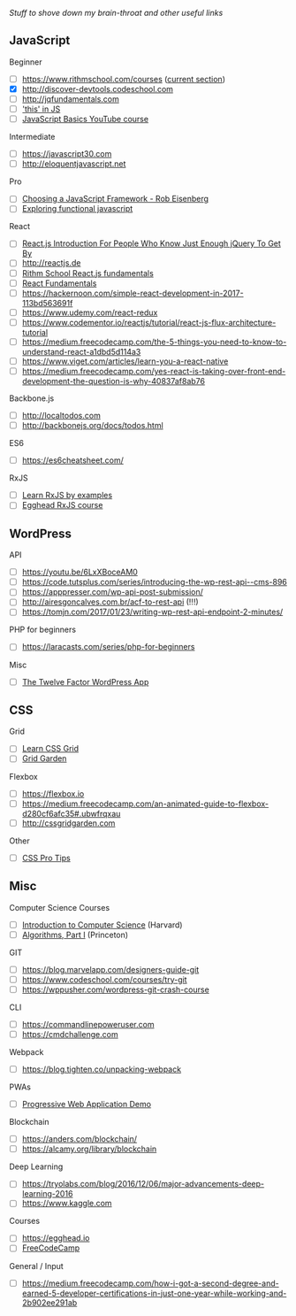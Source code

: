 *Stuff to shove down my brain-throat and other useful links*

## JavaScript

Beginner

- [ ] https://www.rithmschool.com/courses ([current section](https://www.rithmschool.com/courses/intermediate-javascript-part-2/jquery-animations))
- [x] http://discover-devtools.codeschool.com
- [ ] http://jqfundamentals.com
- [ ] ['this' in JS](https://dev.to/rachelralston/the-this-keyword-in-javascript)
- [ ] [JavaScript Basics YouTube course](https://medium.freecodecamp.com/my-giant-javascript-basics-course-is-now-live-on-youtube-and-its-100-free-9020a21bbc27)

Intermediate

- [ ] https://javascript30.com
- [ ] http://eloquentjavascript.net

Pro

- [ ] [Choosing a JavaScript Framework - Rob Eisenberg](https://www.youtube.com/watch?v=6I_GwgoGm1w)
- [ ] [Exploring functional javascript](https://gziolo.pl/2016/12/21/exploring-functional-javascript)

React

- [ ] [React.js Introduction For People Who Know Just Enough jQuery To Get By](http://chibicode.com/react-js-introduction-for-people-who-know-just-enough-jquery-to-get-by/)
- [ ] http://reactjs.de
- [ ] [Rithm School React.js fundamentals](https://www.rithmschool.com/courses/react-fundamentals)
- [ ] [React Fundamentals](https://reacttraining.com/online/react-fundamentals)
- [ ] https://hackernoon.com/simple-react-development-in-2017-113bd563691f
- [ ] https://www.udemy.com/react-redux
- [ ] https://www.codementor.io/reactjs/tutorial/react-js-flux-architecture-tutorial
- [ ] https://medium.freecodecamp.com/the-5-things-you-need-to-know-to-understand-react-a1dbd5d114a3
- [ ] https://www.viget.com/articles/learn-you-a-react-native
- [ ] https://medium.freecodecamp.com/yes-react-is-taking-over-front-end-development-the-question-is-why-40837af8ab76

Backbone.js

- [ ] http://localtodos.com
- [ ] http://backbonejs.org/docs/todos.html

ES6

- [ ] https://es6cheatsheet.com/

RxJS

- [ ] [Learn RxJS by examples](https://medium.com/@mutebg/learn-rxjs-by-examples-c56bf481bec2)
- [ ] [Egghead RxJS course](https://egghead.io/browse/libraries/rxjs)

## WordPress

API

- [ ] https://youtu.be/6LxXBoceAM0
- [ ] https://code.tutsplus.com/series/introducing-the-wp-rest-api--cms-896
- [ ] https://apppresser.com/wp-api-post-submission/
- [ ] http://airesgoncalves.com.br/acf-to-rest-api (!!!)
- [ ] https://tomjn.com/2017/01/23/writing-wp-rest-api-endpoint-2-minutes/

PHP for beginners

- [ ] https://laracasts.com/series/php-for-beginners

Misc

- [ ] [The Twelve Factor WordPress App](https://roots.io/twelve-factor-wordpress/)

## CSS

Grid

- [ ] [Learn CSS Grid](http://jensimmons.com/post/feb-27-2017/learn-css-grid)
- [ ] [Grid Garden](http://cssgridgarden.com/)

Flexbox

- [ ] https://flexbox.io
- [ ] https://medium.freecodecamp.com/an-animated-guide-to-flexbox-d280cf6afc35#.ubwfrqxau
- [ ] http://cssgridgarden.com

Other

- [ ] [CSS Pro Tips](https://github.com/AllThingsSmitty/css-protips)

## Misc

Computer Science Courses

- [ ] [Introduction to Computer Science](https://www.class-central.com/mooc/442/edx-introduction-to-computer-science) (Harvard)
- [ ] [Algorithms, Part I](https://www.class-central.com/mooc/339/coursera-algorithms-part-i) (Princeton)

GIT

- [ ] https://blog.marvelapp.com/designers-guide-git
- [ ] https://www.codeschool.com/courses/try-git
- [ ] https://wppusher.com/wordpress-git-crash-course

CLI

- [ ] https://commandlinepoweruser.com
- [ ] https://cmdchallenge.com

Webpack

- [ ] https://blog.tighten.co/unpacking-webpack

PWAs

- [ ] [Progressive Web Application Demo](https://github.com/gokulkrishh/demo-progressive-web-app)

Blockchain

- [ ] https://anders.com/blockchain/
- [ ] https://alcamy.org/library/blockchain

Deep Learning

- [ ] https://tryolabs.com/blog/2016/12/06/major-advancements-deep-learning-2016
- [ ] https://www.kaggle.com

Courses

- [ ] https://egghead.io
- [ ] [FreeCodeCamp](https://www.freecodecamp.com/)

General / Input

- [ ] https://medium.freecodecamp.com/how-i-got-a-second-degree-and-earned-5-developer-certifications-in-just-one-year-while-working-and-2b902ee291ab
